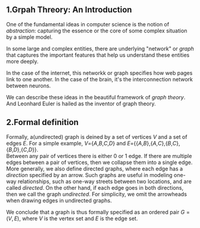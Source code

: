 ## 1.Grpah Threory: An Introduction  
One of the fundamental ideas in computer science is the notion of *abstraction*: capturing the essence or the core of some complex situation by a simple model.  

In some large and complex entities, there are underlying "network" or *graph* that captures the important features that help us understand these entities more deeply.  

In the case of the internet, this networkk or graph specifies how web pages link to one another. In the case of the brain, it's the interconnection network between neurons.  

We can describe these ideas in the beautiful framework of *graph theory*. And Leonhard Euler is hailed as the inventor of graph theory.  

## 2.Formal definition 
Formally, a(undirected) graph is deined by a set of vertices $V$ and a set of edges $E$. For a simple example, $V$={$A$,$B$,$C$,$D$} and $E$={{$A$,$B$},{$A$,$C$},{$B$,$C$},{$B$,$D$},{$C$,$D$}}.   
Between any pair of vertices there is either 0 or 1 edge. If there are multiple edges between a pair of vertices, then we collapse them into a single edge.  
More generally, we also define directed graphs, where each edge has a *direction* specified by an arrow. Such graphs are useful in modeling one-way relationships, such as one-way streets between two locations, and are called *directed*. On the other hand, if each edge goes in both directions, then we call the graph *undirected*. For simplicity, we omit the arrowheads when drawing edges in undirected graphs.  

We conclude that a graph is thus formally specified as an ordered pair $G = (V,E)$, where $V$ is the vertex set and $E$ is the edge set.
